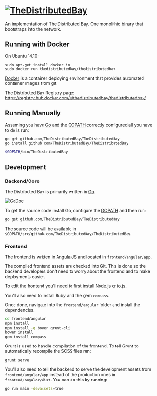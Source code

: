 # [![TheDistributedBay](https://raw.githubusercontent.com/TheDistributedBay/TheDistributedBay/master/frontend/angular/app/images/The_Distributed_Bay_logo_black.svg)](https://github.com/TheDistributedBay/TheDistributedBay)
An implementation of The Distributed Bay.
One monolithic binary that bootstraps into the network.

## Running with Docker
On Ubuntu 14.10:
```
sudo apt-get install docker.io
sudo docker run thedistributedbay/thedistributedbay
```

[Docker](https://www.docker.com/) is a container deploying environment that provides automated container images from git.

The Distributed Bay Registry page: https://registry.hub.docker.com/u/thedistributedbay/thedistributedbay/

## Running Manually
Assuming you have [Go](http://golang.org/) and the [GOPATH](https://golang.org/doc/code.html#GOPATH) correctly configured all you have to do is run:
```sh
go get github.com/TheDistributedBay/TheDistributedBay
go install github.com/TheDistributedBay/TheDistributedBay

$GOPATH/bin/TheDistributedBay
```


## Development

### Backend/Core
The Distributed Bay is primarily written in [Go](http://golang.org/).

[![GoDoc](https://godoc.org/github.com/TheDistributedBay/TheDistributedBay?status.svg)](https://godoc.org/github.com/TheDistributedBay/TheDistributedBay)

To get the source code install Go, configure the [GOPATH](https://golang.org/doc/code.html#GOPATH) and then run:
```sh
go get github.com/TheDistributedBay/TheDistributedBay
```

The source code will be available in `$GOPATH/src/github.com/TheDistributedBay/TheDistributedBay`.

### Frontend
The frontend is written in [AngularJS](https://angularjs.org/) and located in `frontend/angular/app`.

The compiled frontend assets are checked into Git. This is done so the backend developers don't need to worry about the frontend and to make deployments easier.

To edit the frontend you'll need to first install [Node.js](https://nodejs.org/) or [io.js](http://iojs.org/).

You'll also need to install Ruby and the gem `compass`.

Once done, navigate into the `frontend/angular` folder and install the dependencies.

```sh
cd frontend/angular
npm install
npm install -g bower grunt-cli
bower install
gem install compass
```

Grunt is used to handle compilation of the frontend.
To tell Grunt to automatically recompile the SCSS files run:
```sh
grunt serve
```


You'll also need to tell the backend to serve the development assets from `frontend/angular/app` instead of the production ones in `frontend/angular/dist`. You can do this by running:
```sh
go run main -devassets=true
```

